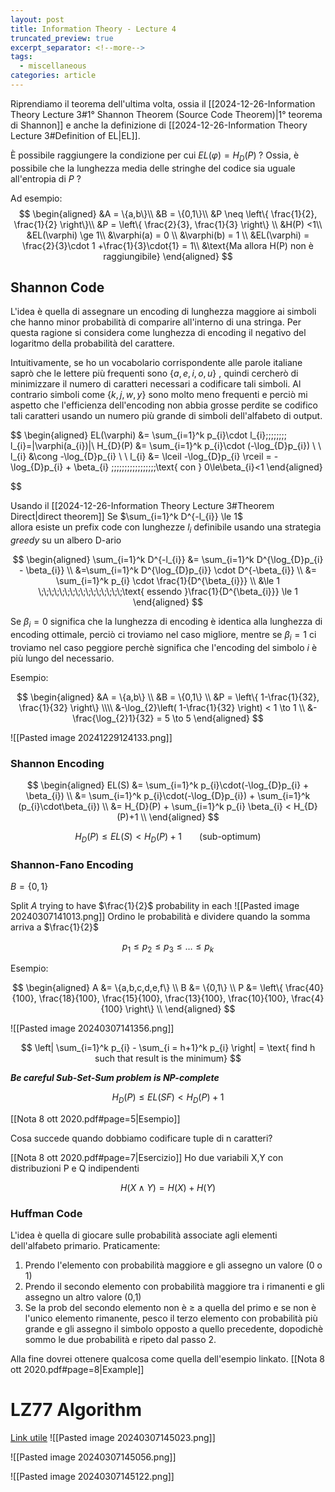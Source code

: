 ```yaml
---
layout: post
title: Information Theory - Lecture 4
truncated_preview: true
excerpt_separator: <!--more-->
tags:
  - miscellaneous
categories: article
---
```

<!--more-->
Riprendiamo il teorema dell'ultima volta, ossia il [[2024-12-26-Information Theory Lecture 3#1° Shannon Theorem (Source Code Theorem)|1° teorema di Shannon]]
e anche la definizione di [[2024-12-26-Information Theory Lecture 3#Definition of EL|EL]].

È possibile raggiungere la condizione per cui $EL(\varphi)= H_{D}(P) \;?$
Ossia, è possibile che la lunghezza media delle stringhe del codice sia uguale all'entropia di $P$ ?

Ad esempio:
$$
\begin{aligned}
&A = \{a,b\}\\
&B = \{0,1\}\\
&P \neq \left\{ \frac{1}{2}, \frac{1}{2} \right\}\\
&P = \left\{ \frac{2}{3}, \frac{1}{3} \right\} \\
&H(P) <1\\
&EL(\varphi) \ge 1\\
&\varphi(a) = 0 \\
&\varphi(b) = 1 \\
&EL(\varphi) = \frac{2}{3}\cdot 1 +\frac{1}{3}\cdot{1} = 1\\
&\text{Ma allora H(P) non è raggiungibile}
\end{aligned}
$$


## Shannon Code
L'idea è quella di assegnare un encoding di lunghezza maggiore ai simboli che hanno minor probabilità di comparire all'interno di una stringa. Per questa ragione si considera come lunghezza di encoding il negativo del logaritmo della probabilità del carattere.

Intuitivamente, se ho un vocabolario corrispondente alle parole italiane saprò che le lettere più frequenti sono $\{a,e,i,o,u\}$ , quindi cercherò di minimizzare il numero di caratteri necessari a codificare tali simboli. 
Al contrario simboli come $\{k,j,w,y\}$ sono molto meno frequenti e perciò mi aspetto che l'efficienza dell'encoding non abbia grosse perdite se codifico tali caratteri usando un numero più grande di simboli dell'alfabeto di output.

$$
\begin{aligned}
EL(\varphi) &= \sum_{i=1}^k p_{i}\cdot l_{i}\;\;\;\;\;\;\;\;  l_{i}=|\varphi(a_{i})|\\
H_{D}(P) &= \sum_{i=1}^k p_{i}\cdot (-\log_{D}p_{i}) \\ \\
l_{i} &\cong -\log_{D}p_{i} \\ \\
l_{i} &= \lceil -\log_{D}p_{i} \rceil = -\log_{D}p_{i} + \beta_{i} \;\;\;\;\;\;\;\;\;\;\;\;\;\;\;\;\;\text{ con } 0\le\beta_{i}<1 
  \end{aligned}

$$

Usando il [[2024-12-26-Information Theory Lecture 3#Theorem Direct|direct theorem]] 
Se $\sum_{i=1}^k D^{-l_{i}} \le 1$  
allora esiste un prefix code con lunghezze $l_i$  definibile usando una strategia *greedy* su un albero D-ario 

$$
\begin{aligned}
\sum_{i=1}^k D^{-l_{i}} &= \sum_{i=1}^k D^{\log_{D}p_{i} - \beta_{i}} \\
&=\sum_{i=1}^k D^{\log_{D}p_{i}} \cdot D^{-\beta_{i}} \\
&= \sum_{i=1}^k p_{i} \cdot \frac{1}{D^{\beta_{i}}} \\
&\le 1 \;\;\;\;\;\;\;\;\;\;\;\;\;\;\;\;\text{ essendo }\frac{1}{D^{\beta_{i}}} \le 1
\end{aligned}
$$

Se $\beta_{i}=0$ significa che la lunghezza di encoding è identica alla lunghezza di encoding ottimale, perciò ci troviamo nel caso migliore, mentre se $\beta_{i}=1$ ci troviamo nel caso peggiore perchè significa che l'encoding del simbolo $i$ è più lungo del necessario.

Esempio:

$$
\begin{aligned}
&A = \{a,b\} \\
&B = \{0,1\} \\
&P = \left\{ 1-\frac{1}{32}, \frac{1}{32} \right\} \\\\
&-\log_{2}\left( 1-\frac{1}{32} \right) < 1 \to 1 \\
&-\frac{\log_{2}1}{32} = 5 \to 5
\end{aligned}
$$

![[Pasted image 20241229124133.png]]

### Shannon Encoding

$$
\begin{aligned}
EL(S) &= \sum_{i=1}^k p_{i}\cdot(-\log_{D}p_{i} + \beta_{i}) \\
&= \sum_{i=1}^k p_{i}\cdot(-\log_{D}p_{i}) + \sum_{i=1}^k (p_{i}\cdot\beta_{i}) \\
&= H_{D}(P) + \sum_{i=1}^k p_{i} \beta_{i} < H_{D}(P)+1 \\
\end{aligned}
$$

$$
H_{D}(P) \le EL(S) < H_{D}(P)+1 \;\;\;\;\;\;\;\; \text{(sub-optimum)}
$$

### Shannon-Fano Encoding
$B = \{0,1\}$

Split $A$ trying to have $\frac{1}{2}$ probability in each
![[Pasted image 20240307141013.png]]
Ordino le probabilità e dividere quando la somma arriva a $\frac{1}{2}$

$$
p_{1} \le p_{2} \le p_{3} \le \dots \le p_{k}
$$

Esempio:

$$
\begin{aligned}
A &= \{a,b,c,d,e,f\} \\ 
B &= \{0,1\} \\
P &= \left\{ \frac{40}{100}, \frac{18}{100}, \frac{15}{100}, \frac{13}{100}, \frac{10}{100}, \frac{4}{100} \right\} \\
\end{aligned}
$$

![[Pasted image 20240307141356.png]]

$$
\left| \sum_{i=1}^k p_{i} - \sum_{i = h+1}^k p_{i} \right| = \text{ find h such that result is the minimum}
$$

***Be careful Sub-Set-Sum problem is NP-complete***

$$
H_{D}(P) \le EL(SF) < H_{D}(P)+1
$$

[[Nota 8 ott 2020.pdf#page=5|Esempio]]


Cosa succede quando dobbiamo codificare tuple di n caratteri?

[[Nota 8 ott 2020.pdf#page=7|Esercizio]]
Ho due variabili X,Y con distribuzioni P e Q indipendenti 

$$
H(X\land Y) = H(X) + H(Y)
$$

### Huffman Code
L'idea è quella di giocare sulle probabilità associate agli elementi dell'alfabeto primario.
Praticamente:
1. Prendo l'elemento con probabilità maggiore e gli assegno un valore (0 o 1)
2. Prendo il secondo elemento con probabilità maggiore tra i rimanenti e gli assegno un altro valore (0,1)
3. Se la prob del secondo elemento non è $\geq$ a quella del primo e se non è l'unico elemento rimanente, pesco il terzo elemento con probabilità più grande e gli assegno il simbolo opposto a quello precedente, dopodichè sommo le due probabilità e ripeto dal passo 2.

Alla fine dovrei ottenere qualcosa come quella dell'esempio linkato.
[[Nota 8 ott 2020.pdf#page=8|Example]]

# LZ77 Algorithm
[Link utile](https://www.dei.unipd.it/~capri/LDS/MATERIALE/lez0606.pdf)
![[Pasted image 20240307145023.png]]


![[Pasted image 20240307145056.png]]

![[Pasted image 20240307145122.png]]

